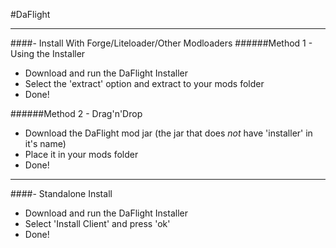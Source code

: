 #DaFlight

----
####- Install With Forge/Liteloader/Other Modloaders
######Method 1 - Using the Installer
- Download and run the DaFlight Installer
- Select the 'extract' option and extract to your mods folder
- Done!

######Method 2 - Drag'n'Drop
- Download the DaFlight mod jar (the jar that does _not_ have 'installer' in it's name)
- Place it in your mods folder
- Done!

----
####- Standalone Install
- Download and run the DaFlight Installer
- Select 'Install Client' and press 'ok'
- Done!
